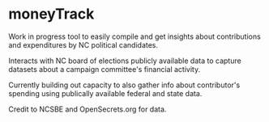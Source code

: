 # moneyTrack
Work in progress tool to easily compile and get insights about contributions and expenditures by NC political candidates.

Interacts with NC board of elections publicly available data to capture datasets about a campaign committee's financial activity.

Currently building out capacity to also gather info about contributor's spending using publically available federal and state data.

Credit to NCSBE and OpenSecrets.org for data.
